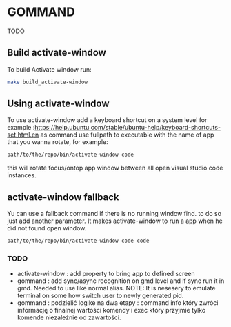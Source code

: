 # GOMMAND

TODO

## Build activate-window

To build Activate window run:

```sh
make build_activate-window
```

## Using activate-window

To use activate-window add a keyboard shortcut on a system level for example :https://help.ubuntu.com/stable/ubuntu-help/keyboard-shortcuts-set.html.en
as command use fullpath to executable with the name of app that you wanna rotate, for example:

```sh
path/to/the/repo/bin/activate-window code
```

this will rotate focus/ontop app window between all open visual studio code instances.

## activate-window fallback

Yu can use a fallback command if there is no running window find.
to do so just add another parameter.
It makes activate-window to run a app when he did not found open window.

```sh
path/to/the/repo/bin/activate-window code code
```

### TODO

- activate-window : add property to bring app to defined screen 
- gommand : add sync/async recognition on gmd level and if sync run it in gmd.
Needed to use like normal alias.
NOTE: It is nesesery  to emulate terminal on some how switch user to newly generated pid.
- gommand : podzielić logike na dwa etapy : command info który zwróci informację o finalnej wartości komendy i exec który przyjmie tylko komende niezależnie od zawartości. 